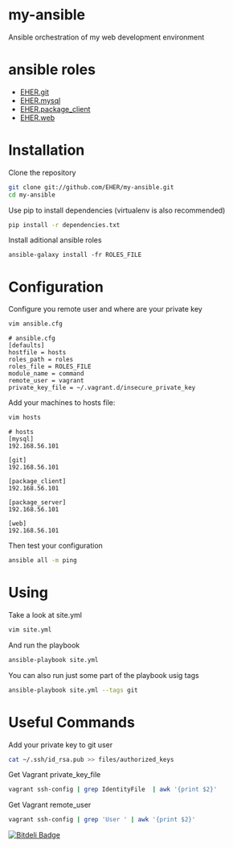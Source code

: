 # my-ansible
Ansible orchestration of my web development environment

# ansible roles
- [EHER.git](https://github.com/EHER/ansible-git)
- [EHER.mysql](https://github.com/EHER/ansible-mysql)
- [EHER.package_client](https://github.com/EHER/ansible-package_client)
- [EHER.web](https://github.com/EHER/ansible-web)

# Installation
Clone the repository
```bash
git clone git://github.com/EHER/my-ansible.git
cd my-ansible
```

Use pip to install dependencies (virtualenv is also recommended)
```bash
pip install -r dependencies.txt
```

Install aditional ansible roles
```
ansible-galaxy install -fr ROLES_FILE
```

# Configuration
Configure you remote user and where are your private key
```bash
vim ansible.cfg
```

```
# ansible.cfg
[defaults]
hostfile = hosts
roles_path = roles
roles_file = ROLES_FILE
module_name = command
remote_user = vagrant
private_key_file = ~/.vagrant.d/insecure_private_key
```

Add your machines to hosts file:
```bash
vim hosts
```

```
# hosts
[mysql]
192.168.56.101

[git]
192.168.56.101

[package_client]
192.168.56.101

[package_server]
192.168.56.101

[web]
192.168.56.101
```

Then test your configuration
```bash
ansible all -m ping
```

# Using

Take a look at site.yml
```bash
vim site.yml
```

And run the playbook
```bash
ansible-playbook site.yml
```

You can also run just some part of the playbook usig tags
```bash
ansible-playbook site.yml --tags git
```

# Useful Commands

Add your private key to git user
```bash
cat ~/.ssh/id_rsa.pub >> files/authorized_keys
```

Get Vagrant private_key_file
```bash
vagrant ssh-config | grep IdentityFile  | awk '{print $2}'
```

Get Vagrant remote_user
```bash
vagrant ssh-config | grep 'User ' | awk '{print $2}'
```

[![Bitdeli Badge](https://d2weczhvl823v0.cloudfront.net/EHER/my-ansible/trend.png)](https://bitdeli.com/free "Bitdeli Badge")

